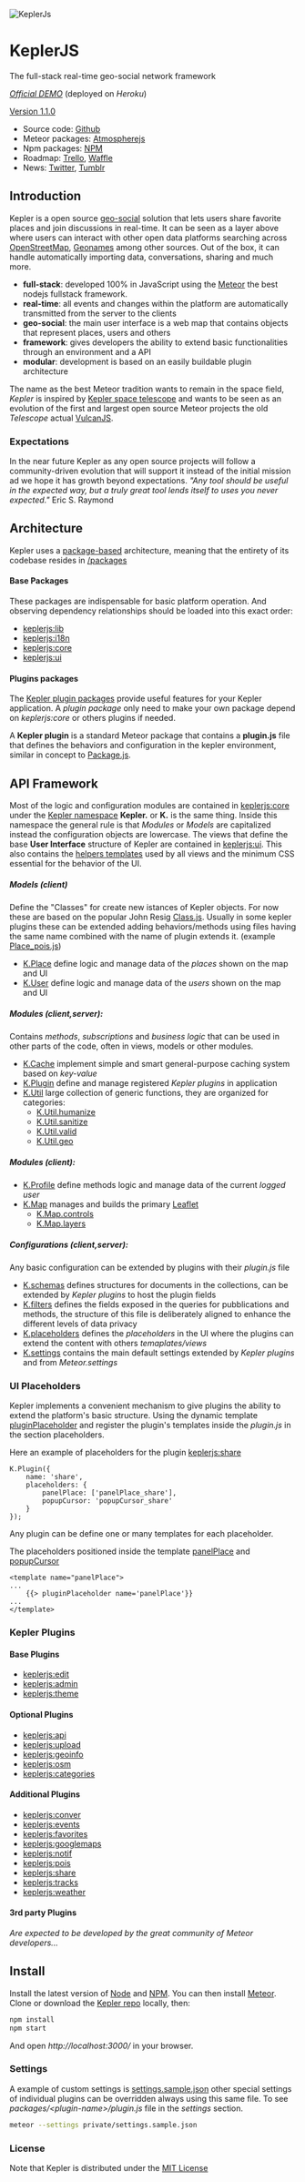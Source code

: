![KeplerJs](keplerjs.png) 

# KeplerJS

The full-stack real-time geo-social network framework

*[Official DEMO](https://keplerjs.herokuapp.com/)* (deployed on *Heroku*)

[Version 1.1.0](https://github.com/Keplerjs/Kepler/releases)

* Source code: [Github](https://github.com/Keplerjs)
* Meteor packages: [Atmospherejs](https://atmospherejs.com/keplerjs)
* Npm packages: [NPM](https://www.npmjs.com/org/keplerjs)
* Roadmap: [Trello](https://trello.com/b/FBK72QEJ/keplerjs-roadmap), [Waffle](https://waffle.io/Keplerjs/Kepler)
* News: [Twitter](https://twitter.com/Kepler_JS), [Tumblr](https://keplerjs.tumblr.com/)

## Introduction
Kepler is a open source [geo-social](https://en.wikipedia.org/wiki/Geosocial_networking) solution that lets users share favorite places and join discussions in real-time. It can be seen as a layer above where users can interact with other open data platforms searching across [OpenStreetMap](http://www.openstreetmap.org/about), [Geonames](http://www.geonames.org/) among other sources.
Out of the box, it can handle automatically importing data, conversations, sharing and much more.

* **full-stack**: developed 100% in JavaScript using the [Meteor](https://www.meteor.com/) the best nodejs fullstack framework.
* **real-time**: all events and changes within the platform are automatically transmitted from the server to the clients
* **geo-social**: the main user interface is a web map that contains objects that represent places, users and others
* **framework**: gives developers the ability to extend basic functionalities through an environment and a API
* **modular**: development is based on an easily buildable plugin architecture

The name as the best Meteor tradition wants to remain in the space field, *Kepler* is inspired by [Kepler space telescope](https://en.wikipedia.org/wiki/Kepler_Mission) and wants to be seen as an evolution of the first and largest open source Meteor projects the old *Telescope* actual [VulcanJS](http://docs.vulcanjs.org/vulcan.html).

### Expectations
In the near future Kepler as any open source projects will follow a community-driven evolution that will support it instead of the initial mission ad we hope it has growth beyond expectations.
*"Any tool should be useful in the expected way, but a truly great tool lends itself to uses you never expected."*
 Eric S. Raymond

## Architecture

Kepler uses a [package-based](http://experimentsinmeteor.com/package-based-architecture/) architecture, meaning that the entirety of its codebase resides in [/packages](packages)

#### Base Packages

These packages are indispensable for basic platform operation. And observing dependency relationships should be loaded into this exact order:

* [keplerjs:lib](packages/keplerjs-lib)
* [keplerjs:i18n](packages/keplerjs-i18n)
* [keplerjs:core](packages/keplerjs-core)
* [keplerjs:ui](packages/keplerjs-ui)

#### Plugins packages
The [Kepler plugin packages](#kepler-plugins) provide useful features for your Kepler application. A *plugin package* only need to make your own package depend on *keplerjs:core* or others plugins if needed.

A **Kepler plugin** is a standard Meteor package that contains a **plugin.js** file that defines the behaviors and configuration in the kepler environment, similar in concept to [Package.js](http://docs.meteor.com/api/packagejs.html).


## API Framework
Most of the logic and configuration modules are contained in [keplerjs:core](packages/keplerjs-core/README.md) under the [Kepler namespace](packages/keplerjs-core/Kepler.js) **Kepler.** or **K.** is the same thing. Inside this namespace the general rule is that *Modules* or *Models* are capitalized instead the configuration objects are lowercase.
The views that define the base **User Interface** structure of Kepler are contained in [keplerjs:ui](packages/keplerjs-ui/README.md). This also contains the [helpers templates](packages/keplerjs-ui/client/helpers.js) used by all views and the minimum CSS essential for the behavior of the UI.

##### Models (client)
Define the "Classes" for create new istances of Kepler objects.
For now these are based on the popular John Resig [Class.js](packages/keplerjs-lib/lib/Class.js).
Usually in some kepler plugins these can be extended adding behaviors/methods using files having the same name combined with the name of plugin extends it. (example [Place_pois.js](packages/keplerjs-pois/client/Place_pois.js))
* [K.Place](packages/keplerjs-core/client/Place.js)
   define logic and manage data of the *places* shown on the map and UI
* [K.User](packages/keplerjs-core/client/User.js)
  define logic and manage data of the *users* shown on the map and UI
  
##### Modules (client,server):
Contains *methods*, *subscriptions* and *business logic* that can be used in other parts of the code, often in views, models or other modules.
* [K.Cache](packages/keplerjs-core/modules/Cache.js)
  implement simple and smart general-purpose caching system based on *key-value*
* [K.Plugin](packages/keplerjs-core/modules/Plugin.js)
  define and manage registered *Kepler plugins* in application
* [K.Util](packages/keplerjs-core/modules/Util.js)
  large collection of generic functions, they are organized for categories:
  - [K.Util.humanize](packages/keplerjs-core/modules/Util_humanize.js)
  - [K.Util.sanitize](packages/keplerjs-core/modules/Util_sanitize.js)
  - [K.Util.valid](packages/keplerjs-core/modules/Util_valid.js)
  - [K.Util.geo](packages/keplerjs-core/modules/Util_geo.js) 

##### Modules (client):
* [K.Profile](packages/keplerjs-core/client/Profile.js)
  define methods logic and manage data of the current *logged user*
* [K.Map](packages/keplerjs-core/client/Map.js)
  manages and builds the primary [Leaflet](http://leafletjs.com/)
  - [K.Map.controls](packages/keplerjs-core/client/Map_controls.js)
  - [K.Map.layers](packages/keplerjs-core/client/Map_layers.js)
  
##### Configurations (client,server):
Any basic configuration can be extended by plugins with their *plugin.js* file
* [K.schemas](packages/keplerjs-core/modules/schemas.js)
  defines structures for documents in the collections, can be extended by *Kepler plugins* to host the plugin fields
* [K.filters](packages/keplerjs-core/modules/filters.js)
  defines the fields exposed in the queries for pubblications and methods, the structure of this file is deliberately aligned to enhance the different levels of data privacy
* [K.placeholders](packages/keplerjs-core/modules/placeholders.js)
  defines the *placeholders* in the UI where the plugins can extend the content with others *temaplates/views*
* [K.settings](packages/keplerjs-core/settings.js)
  contains the main default settings extended by *Kepler plugins* and from *Meteor.settings*

### UI Placeholders
Kepler implements a convenient mechanism to give plugins the ability to extend the platform's basic structure. 
Using the dynamic template [pluginPlaceholder](packages/keplerjs-ui/client/views/pluginPlaceholder.js) and register the plugin's templates inside the *plugin.js* in the section placeholders.

Here an example of placeholders for the plugin [keplerjs:share](packages/keplerjs-share/plugin.js)
```
K.Plugin({
	name: 'share',
	placeholders: {
		panelPlace: ['panelPlace_share'],
		popupCursor: 'popupCursor_share'
	}
});
```
Any plugin can be define one or many templates for each placeholder.

The placeholders positioned inside the template [panelPlace](packages/keplerjs-ui/client/views/panels/place.html#L45) and
[popupCursor](packages/keplerjs-ui/client/views/popups.html)
```
<template name="panelPlace">
...
	{{> pluginPlaceholder name='panelPlace'}}
...
</template>
```

### Kepler Plugins

#### Base Plugins
* [keplerjs:edit](packages/keplerjs-edit)
* [keplerjs:admin](packages/keplerjs-admin)
* [keplerjs:theme](packages/keplerjs-theme)

#### Optional Plugins

* [keplerjs:api](packages/keplerjs-api)
* [keplerjs:upload](packages/keplerjs-upload)
* [keplerjs:geoinfo](packages/keplerjs-geoinfo)
* [keplerjs:osm](packages/keplerjs-osm)
* [keplerjs:categories](packages/keplerjs-categories)

#### Additional Plugins
* [keplerjs:conver](packages/keplerjs-conver)
* [keplerjs:events](packages/keplerjs-events)
* [keplerjs:favorites](packages/keplerjs-favorites)
* [keplerjs:googlemaps](packages/keplerjs-googlemaps)
* [keplerjs:notif](packages/keplerjs-notif)
* [keplerjs:pois](packages/keplerjs-pois)
* [keplerjs:share](packages/keplerjs-share)
* [keplerjs:tracks](packages/keplerjs-tracks)
* [keplerjs:weather](packages/keplerjs-weather)

####  3rd party Plugins

*Are expected to be developed by the great community of Meteor developers...*

## Install

Install the latest version of [Node](https://nodejs.org) and [NPM](https://www.npmjs.com/get-npm).
You can then install [Meteor](https://www.meteor.com/install).
Clone or download the [Kepler repo](https://github.com/Keplerjs/Kepler) locally, then:
```sh
npm install
npm start
```
And open *http://localhost:3000/* in your browser.

### Settings
A example of custom settings is [settings.sample.json](private/settings.sample.json) other special settings of individual plugins can be overridden always using this same file.
To see *packages/\<plugin-name\>/plugin.js* file in the *settings* section.

```sh
meteor --settings private/settings.sample.json 
```

### License
Note that Kepler is distributed under the [MIT License](http://opensource.org/licenses/MIT)

